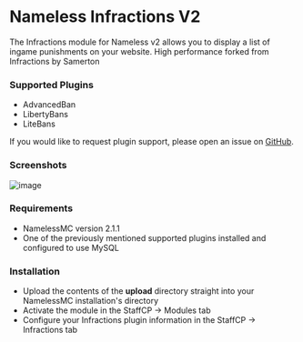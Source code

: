 # Nameless Infractions V2
The Infractions module for Nameless v2 allows you to display a list of ingame punishments on your website.
High performance forked from Infractions by Samerton

### Supported Plugins
- AdvancedBan
- LibertyBans
- LiteBans

If you would like to request plugin support, please open an issue on [GitHub](https://github.com/samerton/Nameless-Infractions/issues).

### Screenshots
![image](https://github.com/bijju089/Nameless-Infractions/assets/103484184/6bd5cab4-198d-45c6-93e4-150d1bb84c13)

### Requirements
- NamelessMC version 2.1.1
- One of the previously mentioned supported plugins installed and configured to use MySQL

### Installation
- Upload the contents of the **upload** directory straight into your NamelessMC installation's directory
- Activate the module in the StaffCP -> Modules tab
- Configure your Infractions plugin information in the StaffCP -> Infractions tab
